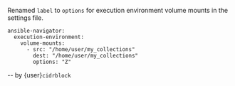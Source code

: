 Renamed `label` to `options` for execution environment
volume mounts in the settings file.

```
ansible-navigator:
  execution-environment:
    volume-mounts:
      - src: "/home/user/my_collections"
        dest: "/home/user/my_collections"
        options: "Z"
```

-- by {user}`cidrblock`
